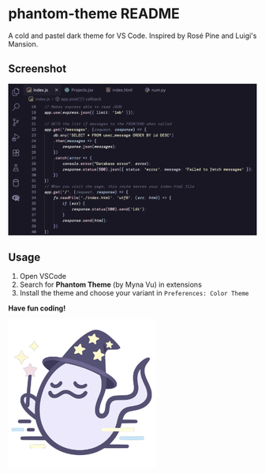 # phantom-theme README

A cold and pastel dark theme for VS Code. Inspired by Rosé Pine and Luigi's Mansion.

## Screenshot

![image alt](screenshot.png)

## Usage

1. Open VSCode
2. Search for **Phantom Theme** (by Myna Vu) in extensions
3. Install the theme and choose your variant in `Preferences: Color Theme`

**Have fun coding!**

<img src="wizard.png" alt="image alt" width="300"/>
